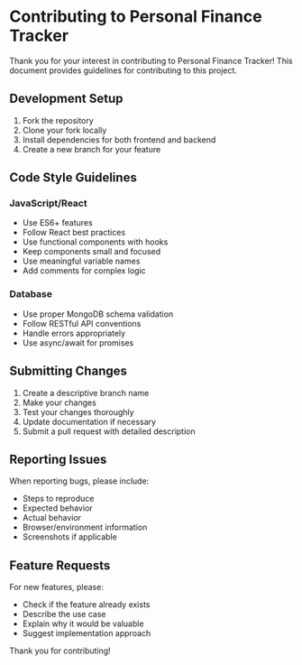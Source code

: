 # Contributing to Personal Finance Tracker

Thank you for your interest in contributing to Personal Finance Tracker! This document provides guidelines for contributing to this project.

## Development Setup

1. Fork the repository
2. Clone your fork locally
3. Install dependencies for both frontend and backend
4. Create a new branch for your feature

## Code Style Guidelines

### JavaScript/React
- Use ES6+ features
- Follow React best practices
- Use functional components with hooks
- Keep components small and focused
- Use meaningful variable names
- Add comments for complex logic

### Database
- Use proper MongoDB schema validation
- Follow RESTful API conventions
- Handle errors appropriately
- Use async/await for promises

## Submitting Changes

1. Create a descriptive branch name
2. Make your changes
3. Test your changes thoroughly
4. Update documentation if necessary
5. Submit a pull request with detailed description

## Reporting Issues

When reporting bugs, please include:
- Steps to reproduce
- Expected behavior
- Actual behavior
- Browser/environment information
- Screenshots if applicable

## Feature Requests

For new features, please:
- Check if the feature already exists
- Describe the use case
- Explain why it would be valuable
- Suggest implementation approach

Thank you for contributing!

